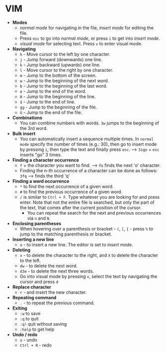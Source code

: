 # VIM

- **Modes**
  - *normal mode* for navigating in the file, *insert mode* for editing the file.
  - Press `esc` to go into *normal mode*, or press `i` to get into *insert mode*.
  - *visual mode* for selecting text. Press `v` to enter visual mode.
- **Navigating**
  - `h` - Move cursor to the left by one character.
  - `j` - Jump forward (downwards) one line.
  - `k` - Jump backward (upwards) one line.
  - `l` - Move cursor to the right by one character.
  - `m` - Jump to the bottom of the screen.
  - `w` - Jump to the beginning of the next word.
  - `b` - Jump to the beginning of the last word.
  - `e` - Jump to the end of the word.
  - `0` - Jump to the beginning of the line.
  - `$` - Jump to the end of line.
  - `gg` - Jump to the beginning of the file.
  - `G` - Jump to the end of the file.
- **Combinations**
  - You can combine numbers with words. `3w` jumps to the beginning of the 3rd word.
- **Bulk insert**
  - You can automatically insert a sequence multiple times. In `normal mode` specify the number of times (e.g.: 30), then go to insert mode by pressing `i`, then type the text and finally press `esc`. --> `3igo` + `esc` inserts "go" 3 times.
- **Finding a character occurrence**
  - `f` + the character you want to find. --> `fo` finds the next 'o' character.
  - Finding the n-th occurrence of a character can be done as follows: `3fq` --> finds the third 'q'
- **Finding a word occurrence**
  - `*` to find the next occurrence of a given word.
  - `#` to find the previous occurrence of a given word.
  - `/` is similar to `Ctrl + F`. Type whatever you are looking for and press enter. Note that not the entire file is searched, but only the part of the text, that comes after the current position of the cursor.
    - You can repeat the search for the next and previous occurrences via `n` and `N`.
- **Enclosing parentheses**
  - When hovering over a parenthesis or bracket - `(`, `[`, `{` - press `%` to jump to the matching parenthesis or bracket.
- **Inserting a new line**
  - `o` - to insert a new line. The editor is set to *insert mode*.
- **Deleting**
  - `x` - to delete the character to the right, and `X` to delete the character to the left.
  - `dw` - to delete the next word.
  - `d3e` - to delete the next three words.
  - Go into visual mode by pressing `v`, select the text by navigating the cursor and press `d`
- **Replace character**
  - `r` - and insert the new character.
- **Repeating command**
  - `.` - to repeat the previous command.
- **Exiting**
  - `:w` to save
  - `:q` to quit
  - `:q!` quit without saving
  - `:help` to get help
- **Undo / redo**
  - `u` - undo
  - `Ctrl + R` - redo